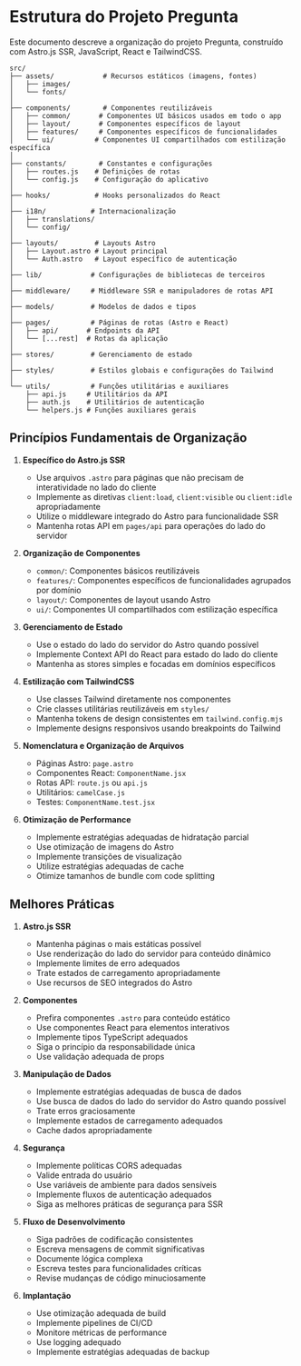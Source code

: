 # Estrutura do Projeto Pregunta

Este documento descreve a organização do projeto Pregunta, construído com Astro.js SSR, JavaScript, React e TailwindCSS.

```
src/
├── assets/            # Recursos estáticos (imagens, fontes)
│   ├── images/
│   └── fonts/
│
├── components/        # Componentes reutilizáveis
│   ├── common/       # Componentes UI básicos usados em todo o app
│   ├── layout/       # Componentes específicos de layout
│   ├── features/     # Componentes específicos de funcionalidades
│   └── ui/          # Componentes UI compartilhados com estilização específica
│
├── constants/        # Constantes e configurações
│   ├── routes.js    # Definições de rotas
│   └── config.js    # Configuração do aplicativo
│
├── hooks/           # Hooks personalizados do React
│
├── i18n/           # Internacionalização
│   ├── translations/
│   └── config/
│
├── layouts/         # Layouts Astro
│   ├── Layout.astro # Layout principal
│   └── Auth.astro   # Layout específico de autenticação
│
├── lib/            # Configurações de bibliotecas de terceiros
│
├── middleware/     # Middleware SSR e manipuladores de rotas API
│
├── models/         # Modelos de dados e tipos
│
├── pages/          # Páginas de rotas (Astro e React)
│   ├── api/       # Endpoints da API
│   └── [...rest]  # Rotas da aplicação
│
├── stores/         # Gerenciamento de estado
│
├── styles/         # Estilos globais e configurações do Tailwind
│
└── utils/          # Funções utilitárias e auxiliares
    ├── api.js     # Utilitários da API
    ├── auth.js    # Utilitários de autenticação
    └── helpers.js # Funções auxiliares gerais
```

## Princípios Fundamentais de Organização

1. **Específico do Astro.js SSR**
   - Use arquivos `.astro` para páginas que não precisam de interatividade no lado do cliente
   - Implemente as diretivas `client:load`, `client:visible` ou `client:idle` apropriadamente
   - Utilize o middleware integrado do Astro para funcionalidade SSR
   - Mantenha rotas API em `pages/api` para operações do lado do servidor

2. **Organização de Componentes**
   - `common/`: Componentes básicos reutilizáveis
   - `features/`: Componentes específicos de funcionalidades agrupados por domínio
   - `layout/`: Componentes de layout usando Astro
   - `ui/`: Componentes UI compartilhados com estilização específica

3. **Gerenciamento de Estado**
   - Use o estado do lado do servidor do Astro quando possível
   - Implemente Context API do React para estado do lado do cliente
   - Mantenha as stores simples e focadas em domínios específicos

4. **Estilização com TailwindCSS**
   - Use classes Tailwind diretamente nos componentes
   - Crie classes utilitárias reutilizáveis em `styles/`
   - Mantenha tokens de design consistentes em `tailwind.config.mjs`
   - Implemente designs responsivos usando breakpoints do Tailwind

5. **Nomenclatura e Organização de Arquivos**
   - Páginas Astro: `page.astro`
   - Componentes React: `ComponentName.jsx`
   - Rotas API: `route.js` ou `api.js`
   - Utilitários: `camelCase.js`
   - Testes: `ComponentName.test.jsx`

6. **Otimização de Performance**
   - Implemente estratégias adequadas de hidratação parcial
   - Use otimização de imagens do Astro
   - Implemente transições de visualização
   - Utilize estratégias adequadas de cache
   - Otimize tamanhos de bundle com code splitting

## Melhores Práticas

1. **Astro.js SSR**
   - Mantenha páginas o mais estáticas possível
   - Use renderização do lado do servidor para conteúdo dinâmico
   - Implemente limites de erro adequados
   - Trate estados de carregamento apropriadamente
   - Use recursos de SEO integrados do Astro

2. **Componentes**
   - Prefira componentes `.astro` para conteúdo estático
   - Use componentes React para elementos interativos
   - Implemente tipos TypeScript adequados
   - Siga o princípio da responsabilidade única
   - Use validação adequada de props

3. **Manipulação de Dados**
   - Implemente estratégias adequadas de busca de dados
   - Use busca de dados do lado do servidor do Astro quando possível
   - Trate erros graciosamente
   - Implemente estados de carregamento adequados
   - Cache dados apropriadamente

4. **Segurança**
   - Implemente políticas CORS adequadas
   - Valide entrada do usuário
   - Use variáveis de ambiente para dados sensíveis
   - Implemente fluxos de autenticação adequados
   - Siga as melhores práticas de segurança para SSR

5. **Fluxo de Desenvolvimento**
   - Siga padrões de codificação consistentes
   - Escreva mensagens de commit significativas
   - Documente lógica complexa
   - Escreva testes para funcionalidades críticas
   - Revise mudanças de código minuciosamente

6. **Implantação**
   - Use otimização adequada de build
   - Implemente pipelines de CI/CD
   - Monitore métricas de performance
   - Use logging adequado
   - Implemente estratégias adequadas de backup
